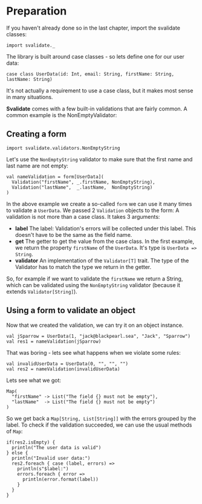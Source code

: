 # Preparation

If you haven't already done so in the last chapter, import the svalidate classes:

```tut
import svalidate._
```

The library is built around case classes - so lets define one for our user data:

```tut
case class UserData(id: Int, email: String, firstName: String, lastName: String)
```

It's not actually a requirement to use a case class, but it makes most sense in
many situations.

**Svalidate** comes with a few built-in validations that are fairly common.
A common example is the NonEmptyValidator:

## Creating a form

```tut
import svalidate.validators.NonEmptyString
```

Let's use the `NonEmptyString` validator to make sure that the first name
and last name are not empty:

```tut
val nameValidation = form[UserData](
  Validation("firstName", _.firstName, NonEmptyString),
  Validation("lastName",  _.lastName,  NonEmptyString)
)
```

In the above example we create a so-called `form` we can use it many times to
validate a `UserData`. We passed 2 `Validation` objects to the form:
A validation is not more than a case class. It takes 3 arguments:

* **label** The label: Validation's errors will be collected under this label.
  This doesn't have to be the same as the field name.
* **get** The getter to get the value from the case class. In the first example,
  we return the property `firstName` of the `UserData`.
  It's type is `UserData => String`.
* **validator** An implementation of the `Validator[T]` trait. The type of the
  Validator has to match the type we return in the getter.

So, for example if we want to validate the `firstName` we return a String, which
can be validated using the `NonEmptyString` validator (because it extends
`Validator[String]`).

## Using a form to validate an object

Now that we created the validation, we can try it on an object instance.

```tut
val jSparrow = UserData(1, "jack@blackpearl.sea", "Jack", "Sparrow")
val res1 = nameValidation(jSparrow)
```

That was boring - lets see what happens when we violate some rules:

```tut
val invalidUserData = UserData(0, "", "", "")
val res2 = nameValidation(invalidUserData)
```

Lets see what we got:

```tut:silent
Map(
  "firstName" -> List("The field {} must not be empty"),
  "lastName"  -> List("The field {} must not be empty")
)
```

So we get back a `Map[String, List[String]]` with the errors grouped by the
label. To check if the validation succeeded, we can use the usual methods of `Map`:

```tut
if(res2.isEmpty) {
  println("The user data is valid")
} else {
  println("Invalid user data:")
  res2.foreach { case (label, errors) =>
    println(s"$label:")
    errors.foreach { error =>
      println(error.format(label))
    }
  }
}
``` 

